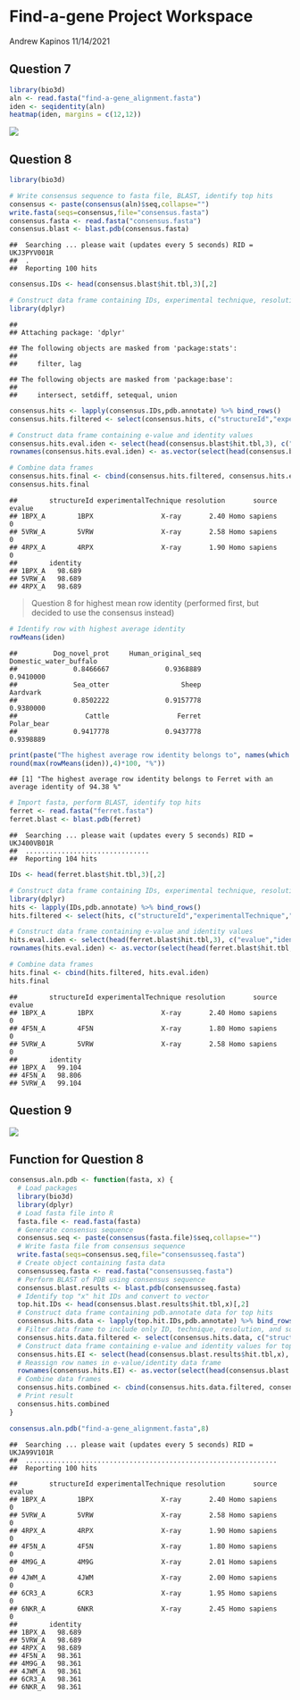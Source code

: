 Find-a-gene Project Workspace
================
Andrew Kapinos
11/14/2021

## Question 7

``` r
library(bio3d)
aln <- read.fasta("find-a-gene_alignment.fasta")
iden <- seqidentity(aln)
heatmap(iden, margins = c(12,12))
```

![](find-a-gene_files/figure-gfm/unnamed-chunk-1-1.png)<!-- -->

## Question 8

``` r
library(bio3d)

# Write consensus sequence to fasta file, BLAST, identify top hits
consensus <- paste(consensus(aln)$seq,collapse="")
write.fasta(seqs=consensus,file="consensus.fasta")
consensus.fasta <- read.fasta("consensus.fasta")
consensus.blast <- blast.pdb(consensus.fasta)
```

    ##  Searching ... please wait (updates every 5 seconds) RID = UKJ3PYV001R 
    ##  .
    ##  Reporting 100 hits

``` r
consensus.IDs <- head(consensus.blast$hit.tbl,3)[,2]

# Construct data frame containing IDs, experimental technique, resolution, and source
library(dplyr)
```

    ## 
    ## Attaching package: 'dplyr'

    ## The following objects are masked from 'package:stats':
    ## 
    ##     filter, lag

    ## The following objects are masked from 'package:base':
    ## 
    ##     intersect, setdiff, setequal, union

``` r
consensus.hits <- lapply(consensus.IDs,pdb.annotate) %>% bind_rows()
consensus.hits.filtered <- select(consensus.hits, c("structureId","experimentalTechnique","resolution","source"))

# Construct data frame containing e-value and identity values
consensus.hits.eval.iden <- select(head(consensus.blast$hit.tbl,3), c("evalue","identity"))
rownames(consensus.hits.eval.iden) <- as.vector(select(head(consensus.blast$hit.tbl,3),"subjectids"))[1:3,]

# Combine data frames
consensus.hits.final <- cbind(consensus.hits.filtered, consensus.hits.eval.iden)
consensus.hits.final
```

    ##        structureId experimentalTechnique resolution       source evalue
    ## 1BPX_A        1BPX                 X-ray       2.40 Homo sapiens      0
    ## 5VRW_A        5VRW                 X-ray       2.58 Homo sapiens      0
    ## 4RPX_A        4RPX                 X-ray       1.90 Homo sapiens      0
    ##        identity
    ## 1BPX_A   98.689
    ## 5VRW_A   98.689
    ## 4RPX_A   98.689

> Question 8 for highest mean row identity (performed first, but decided
> to use the consensus instead)

``` r
# Identify row with highest average identity
rowMeans(iden)
```

    ##         Dog_novel_prot     Human_original_seq Domestic_water_buffalo 
    ##              0.8466667              0.9368889              0.9410000 
    ##              Sea_otter                  Sheep               Aardvark 
    ##              0.8502222              0.9157778              0.9380000 
    ##                 Cattle                 Ferret             Polar_bear 
    ##              0.9417778              0.9437778              0.9398889

``` r
print(paste("The highest average row identity belongs to", names(which.max(rowMeans(iden))), "with an average identity of", 
round(max(rowMeans(iden)),4)*100, "%"))
```

    ## [1] "The highest average row identity belongs to Ferret with an average identity of 94.38 %"

``` r
# Import fasta, perform BLAST, identify top hits
ferret <- read.fasta("ferret.fasta")
ferret.blast <- blast.pdb(ferret)
```

    ##  Searching ... please wait (updates every 5 seconds) RID = UKJ400VB01R 
    ##  ...............................
    ##  Reporting 104 hits

``` r
IDs <- head(ferret.blast$hit.tbl,3)[,2]

# Construct data frame containing IDs, experimental technique, resolution, and source
library(dplyr)
hits <- lapply(IDs,pdb.annotate) %>% bind_rows()
hits.filtered <- select(hits, c("structureId","experimentalTechnique","resolution","source"))

# Construct data frame containing e-value and identity values
hits.eval.iden <- select(head(ferret.blast$hit.tbl,3), c("evalue","identity"))
rownames(hits.eval.iden) <- as.vector(select(head(ferret.blast$hit.tbl,3),"subjectids"))[1:3,]

# Combine data frames
hits.final <- cbind(hits.filtered, hits.eval.iden)
hits.final
```

    ##        structureId experimentalTechnique resolution       source evalue
    ## 1BPX_A        1BPX                 X-ray       2.40 Homo sapiens      0
    ## 4F5N_A        4F5N                 X-ray       1.80 Homo sapiens      0
    ## 5VRW_A        5VRW                 X-ray       2.58 Homo sapiens      0
    ##        identity
    ## 1BPX_A   99.104
    ## 4F5N_A   98.806
    ## 5VRW_A   99.104

## Question 9

![](1BPX.png)

## Function for Question 8

``` r
consensus.aln.pdb <- function(fasta, x) {
  # Load packages
  library(bio3d)
  library(dplyr)
  # Load fasta file into R
  fasta.file <- read.fasta(fasta)
  # Generate consensus sequence
  consensus.seq <- paste(consensus(fasta.file)$seq,collapse="")
  # Write fasta file from consensus sequence
  write.fasta(seqs=consensus.seq,file="consensusseq.fasta")
  # Create object containing fasta data
  consensusseq.fasta <- read.fasta("consensusseq.fasta")
  # Perform BLAST of PDB using consensus sequence
  consensus.blast.results <- blast.pdb(consensusseq.fasta)
  # Identify top "x" hit IDs and convert to vector
  top.hit.IDs <- head(consensus.blast.results$hit.tbl,x)[,2]
  # Construct data frame containing pdb.annotate data for top hits
  consensus.hits.data <- lapply(top.hit.IDs,pdb.annotate) %>% bind_rows()
  # Filter data frame to include only ID, technique, resolution, and source
  consensus.hits.data.filtered <- select(consensus.hits.data, c("structureId","experimentalTechnique","resolution","source"))
  # Construct data frame containing e-value and identity values for top "x" hits
  consensus.hits.EI <- select(head(consensus.blast.results$hit.tbl,x), c("evalue","identity"))
  # Reassign row names in e-value/identity data frame
  rownames(consensus.hits.EI) <- as.vector(select(head(consensus.blast.results$hit.tbl,x),"subjectids"))[1:x,]
  # Combine data frames
  consensus.hits.combined <- cbind(consensus.hits.data.filtered, consensus.hits.EI)
  # Print result
  consensus.hits.combined
}

consensus.aln.pdb("find-a-gene_alignment.fasta",8)
```

    ##  Searching ... please wait (updates every 5 seconds) RID = UKJA99V101R 
    ##  ...............................................................
    ##  Reporting 100 hits

    ##        structureId experimentalTechnique resolution       source evalue
    ## 1BPX_A        1BPX                 X-ray       2.40 Homo sapiens      0
    ## 5VRW_A        5VRW                 X-ray       2.58 Homo sapiens      0
    ## 4RPX_A        4RPX                 X-ray       1.90 Homo sapiens      0
    ## 4F5N_A        4F5N                 X-ray       1.80 Homo sapiens      0
    ## 4M9G_A        4M9G                 X-ray       2.01 Homo sapiens      0
    ## 4JWM_A        4JWM                 X-ray       2.00 Homo sapiens      0
    ## 6CR3_A        6CR3                 X-ray       1.95 Homo sapiens      0
    ## 6NKR_A        6NKR                 X-ray       2.45 Homo sapiens      0
    ##        identity
    ## 1BPX_A   98.689
    ## 5VRW_A   98.689
    ## 4RPX_A   98.689
    ## 4F5N_A   98.361
    ## 4M9G_A   98.361
    ## 4JWM_A   98.361
    ## 6CR3_A   98.361
    ## 6NKR_A   98.361
